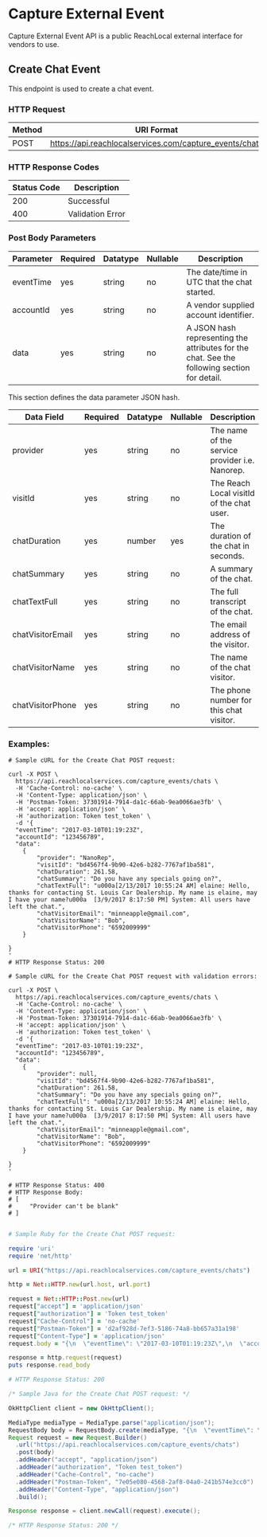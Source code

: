 # Capture External Event

Capture External Event API is a public ReachLocal external interface for vendors to use.

## Create Chat Event

This endpoint is used to create a chat event.

### HTTP Request

| Method | URI Format |
|---|---|
| POST | https://api.reachlocalservices.com/capture_events/chats |

### HTTP Response Codes
| Status Code | Description
|---|---|
| 200 | Successful
| 400 | Validation Error 

### Post Body Parameters

Parameter | Required | Datatype | Nullable | Description
--------- | -------- | -------- | -------- | -----------
eventTime | yes  | string | no | The date/time in UTC that the chat started.
accountId | yes  | string | no | A vendor supplied account identifier.
data | yes | string | no | A JSON hash representing the attributes for the chat. See the following section for detail.

This section defines the data parameter JSON hash.

Data Field | Required | Datatype | Nullable | Description
--------- | -------- | -------- | -------- | -----------
provider | yes | string | no | The name of the service provider i.e. Nanorep.
visitId | yes | string | no | The Reach Local visitId of the chat user.
chatDuration | yes | number | yes | The duration of the chat in seconds.
chatSummary | yes | string | no | A summary of the chat.
chatTextFull | yes | string | no | The full transcript of the chat.
chatVisitorEmail |yes | string | no | The email address of the visitor.
chatVisitorName | yes | string | no | The name of the chat visitor.
chatVisitorPhone | yes | string | no | The phone number for this chat visitor.

### Examples:



``` shell
# Sample cURL for the Create Chat POST request:

curl -X POST \
  https://api.reachlocalservices.com/capture_events/chats \
  -H 'Cache-Control: no-cache' \
  -H 'Content-Type: application/json' \
  -H 'Postman-Token: 37301914-7914-da1c-66ab-9ea0066ae3fb' \
  -H 'accept: application/json' \
  -H 'authorization: Token test_token' \
  -d '{
  "eventTime": "2017-03-10T01:19:23Z",
  "accountId": "123456789",
  "data":  
    {
        "provider": "NanoRep",
        "visitId": "bd4567f4-9b90-42e6-b282-7767af1ba581",          
        "chatDuration": 261.58,
        "chatSummary": "Do you have any specials going on?",
        "chatTextFull": "u000a[2/13/2017 10:55:24 AM] elaine: Hello, thanks for contacting St. Louis Car Dealership. My name is elaine, may I have your name?u000a  [3/9/2017 8:17:50 PM] System: All users have left the chat.",
        "chatVisitorEmail": "minneapple@gmail.com",
        "chatVisitorName": "Bob",
        "chatVisitorPhone": "6592009999"
    }
       
}
'
# HTTP Response Status: 200

# Sample cURL for the Create Chat POST request with validation errors:

curl -X POST \
  https://api.reachlocalservices.com/capture_events/chats \
  -H 'Cache-Control: no-cache' \
  -H 'Content-Type: application/json' \
  -H 'Postman-Token: 37301914-7914-da1c-66ab-9ea0066ae3fb' \
  -H 'accept: application/json' \
  -H 'authorization: Token test_token' \
  -d '{
  "eventTime": "2017-03-10T01:19:23Z",
  "accountId": "123456789",
  "data":  
    {
        "provider": null,
        "visitId": "bd4567f4-9b90-42e6-b282-7767af1ba581",          
        "chatDuration": 261.58,
        "chatSummary": "Do you have any specials going on?",
        "chatTextFull": "u000a[2/13/2017 10:55:24 AM] elaine: Hello, thanks for contacting St. Louis Car Dealership. My name is elaine, may I have your name?u000a  [3/9/2017 8:17:50 PM] System: All users have left the chat.",
        "chatVisitorEmail": "minneapple@gmail.com",
        "chatVisitorName": "Bob",
        "chatVisitorPhone": "6592009999"
    }
       
}
'

# HTTP Response Status: 400
# HTTP Response Body:
# [
#     "Provider can't be blank"
# ]


```

``` ruby
# Sample Ruby for the Create Chat POST request:

require 'uri'
require 'net/http'

url = URI("https://api.reachlocalservices.com/capture_events/chats")

http = Net::HTTP.new(url.host, url.port)

request = Net::HTTP::Post.new(url)
request["accept"] = 'application/json'
request["authorization"] = 'Token test_token'
request["Cache-Control"] = 'no-cache'
request["Postman-Token"] = 'd2af928d-7ef3-5186-74a8-bb657a31a198'
request["Content-Type"] = 'application/json'
request.body = "{\n  \"eventTime\": \"2017-03-10T01:19:23Z\",\n  \"accountId\": \"123456789\",\n  \"data\":  \n    {\n        \"provider\": \"NanoRep\",\n        \"visitId\": \"bd4567f4-9b90-42e6-b282-7767af1ba581\",          \n        \"chatDuration\": 261.58,\n        \"chatSummary\": \"Do you have any specials going on?\",\n        \"chatTextFull\": \"u000a[2/13/2017 10:55:24 AM] elaine: Hello, thanks for contacting St. Louis Car Dealership. My name is elaine, may I have your name?u000a  [3/9/2017 8:17:50 PM] System: All users have left the chat.\",\n        \"chatVisitorEmail\": \"minneapple@gmail.com\",\n        \"chatVisitorName\": \"Bob\",\n        \"chatVisitorPhone\": \"6592009999\"\n    }\n       \n}\n"

response = http.request(request)
puts response.read_body

# HTTP Response Status: 200

```

``` java
/* Sample Java for the Create Chat POST request: */

OkHttpClient client = new OkHttpClient();

MediaType mediaType = MediaType.parse("application/json");
RequestBody body = RequestBody.create(mediaType, "{\n  \"eventTime\": \"2017-03-10T01:19:23Z\",\n  \"accountId\": \"1213456789\",\n  \"data\":  \n    {\n        \"provider\": \"NanoRep\",\n        \"visitId\": \"bd4567f4-9b90-42e6-b282-7767af1ba581\",          \n        \"chatDuration\": 261.58,\n        \"chatSummary\": \"Do you have any specials going on?\",\n        \"chatTextFull\": \"u000a[2/13/2017 10:55:24 AM] elaine: Hello, thanks for contacting St. Louis Car Dealership. My name is elaine, may I have your name?u000a  [3/9/2017 8:17:50 PM] System: All users have left the chat.\",\n        \"chatVisitorEmail\": \"minneapple@gmail.com\",\n        \"chatVisitorName\": \"Bob\",\n        \"chatVisitorPhone\": \"6592009999\"\n    }\n       \n}\n");
Request request = new Request.Builder()
  .url("https://api.reachlocalservices.com/capture_events/chats")
  .post(body)
  .addHeader("accept", "application/json")
  .addHeader("authorization", "Token test_token")
  .addHeader("Cache-Control", "no-cache")
  .addHeader("Postman-Token", "7e05e080-4568-2af8-04a0-241b574e3cc0")
  .addHeader("Content-Type", "application/json")
  .build();

Response response = client.newCall(request).execute();

/* HTTP Response Status: 200 */
```
